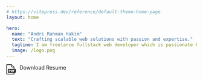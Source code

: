```yaml
---
# https://vitepress.dev/reference/default-theme-home-page
layout: home

hero:
  name: "Andri Rahman Hakim"
  text: "Crafting scalable web solutions with passion and expertise."
  tagline: I am freelance fullstack web developer which is passionate build various web application ranging from full website development to small programming jobs.
  image: /logo.png
---
```


<a :href="withBase('/andri_rahman_hakim-resume.pdf')" target="_blank" style="display:flex;">
  <svg width="25" xmlns="https://www.w3.org/2000/svg" xmlns:xlink="https://www.w3.org/1999/xlink" x="0px" y="0px" viewBox="0 0 115.28 122.88" style="enable-background:new 0 0 115.28 122.88" xml:space="preserve"><g><path fill-rule="evenodd" clip-rule="evenodd" fill="currentColor"  d="M25.38,57h64.88V37.34H69.59c-2.17,0-5.19-1.17-6.62-2.6c-1.43-1.43-2.3-4.01-2.3-6.17V7.64l0,0H8.15 c-0.18,0-0.32,0.09-0.41,0.18C7.59,7.92,7.55,8.05,7.55,8.24v106.45c0,0.14,0.09,0.32,0.18,0.41c0.09,0.14,0.28,0.18,0.41,0.18 c22.78,0,58.09,0,81.51,0c0.18,0,0.17-0.09,0.27-0.18c0.14-0.09,0.33-0.28,0.33-0.41v-11.16H25.38c-4.14,0-7.56-3.4-7.56-7.56 V64.55C17.82,60.4,21.22,57,25.38,57L25.38,57z M29.5,67.4h13.19c2.87,0,5.02,0.68,6.46,2.05c1.43,1.37,2.14,3.31,2.14,5.84 c0,2.59-0.78,4.62-2.34,6.08c-1.56,1.46-3.94,2.19-7.14,2.19h-4.35v9.49H29.5V67.4L29.5,67.4z M37.45,78.37h1.95 c1.54,0,2.62-0.27,3.24-0.8c0.62-0.53,0.93-1.21,0.93-2.04c0-0.81-0.27-1.49-0.81-2.05c-0.54-0.56-1.55-0.84-3.05-0.84h-2.27V78.37 L37.45,78.37z M54.99,67.4h11.78c2.32,0,4.2,0.32,5.63,0.94c1.43,0.63,2.61,1.53,3.55,2.71c0.93,1.18,1.61,2.55,2.02,4.11 c0.42,1.56,0.63,3.22,0.63,4.97c0,2.74-0.31,4.87-0.94,6.38c-0.62,1.51-1.49,2.78-2.6,3.8c-1.11,1.02-2.3,1.7-3.57,2.04 c-1.74,0.47-3.31,0.7-4.72,0.7H54.99V67.4L54.99,67.4z M62.9,73.21v14.01h1.95c1.66,0,2.84-0.19,3.55-0.55 c0.7-0.37,1.25-1.01,1.65-1.92c0.4-0.92,0.6-2.4,0.6-4.45c0-2.72-0.44-4.57-1.33-5.58c-0.89-1-2.36-1.5-4.42-1.5H62.9L62.9,73.21z M82.25,67.4h19.6v5.52H90.21v4.48h9.96v5.2h-9.96v10.46h-7.95V67.4L82.25,67.4z M97.79,57h9.93c4.16,0,7.56,3.41,7.56,7.56v31.42 c0,4.15-3.41,7.56-7.56,7.56h-9.93v13.55c0,1.61-0.65,3.04-1.7,4.1c-1.06,1.06-2.49,1.7-4.1,1.7c-29.44,0-56.59,0-86.18,0 c-1.61,0-3.04-0.64-4.1-1.7c-1.06-1.06-1.7-2.49-1.7-4.1V5.85c0-1.61,0.65-3.04,1.7-4.1c1.06-1.06,2.53-1.7,4.1-1.7h58.72 C64.66,0,64.8,0,64.94,0c0.64,0,1.29,0.28,1.75,0.69h0.09c0.09,0.05,0.14,0.09,0.23,0.18l29.99,30.36c0.51,0.51,0.88,1.2,0.88,1.98 c0,0.23-0.05,0.41-0.09,0.65V57L97.79,57z M67.52,27.97V8.94l21.43,21.7H70.19c-0.74,0-1.38-0.32-1.89-0.78 C67.84,29.4,67.52,28.71,67.52,27.97L67.52,27.97z"/></g></svg>
  <span style="margin-left:10px">Download Resume</span>
</a>

<script setup>
import { withBase, useData } from 'vitepress'

const { theme } = useData()
const isDark = theme.value === 'dark' ? true : false
</script>
